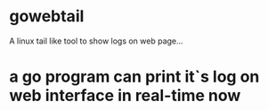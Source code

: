 # gowebtail
A linux tail like tool to show logs on web page...

# a go program can print it`s log on web interface in real-time now
